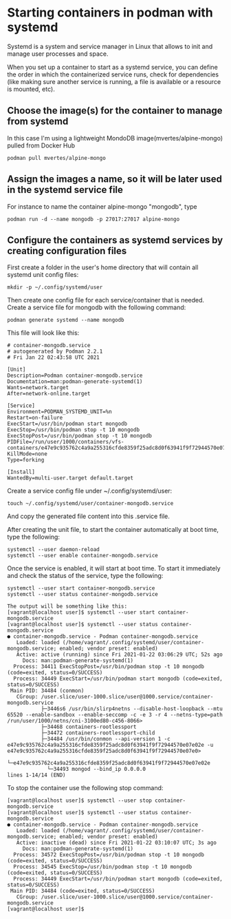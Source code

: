 # Starting containers in podman with systemd

Systemd is a system and service manager in Linux that allows to init and manage user processes and space.

When you set up a container to start as a systemd service, you can define the order in which the containerized service runs, check for dependencies (like making sure another service is running, a file is available or a resource is mounted, etc).

## Choose the image(s) for the container to manage from systemd
In this case I'm using a lightweight MondoDB image(mvertes/alpine-mongo) pulled from Docker Hub
```
podman pull mvertes/alpine-mongo
```
## Assign the images a name, so it will be later used in the systemd service file
For instance to name the container alpine-mongo "mongodb", type
```
podman run -d --name mongodb -p 27017:27017 alpine-mongo
```

## Configure the containers as systemd services by creating configuration files

First create a folder in the user's home directory that will contain all systemd unit config files:
```
mkdir -p ~/.config/systemd/user
```
Then create one config file for each service/container that is needed.
Create a service file for mongodb with the following command:
```
podman generate systemd --name mongodb
```
This file will look like this:
```
# container-mongodb.service
# autogenerated by Podman 2.2.1
# Fri Jan 22 02:43:58 UTC 2021

[Unit]
Description=Podman container-mongodb.service
Documentation=man:podman-generate-systemd(1)
Wants=network.target
After=network-online.target

[Service]
Environment=PODMAN_SYSTEMD_UNIT=%n
Restart=on-failure
ExecStart=/usr/bin/podman start mongodb
ExecStop=/usr/bin/podman stop -t 10 mongodb
ExecStopPost=/usr/bin/podman stop -t 10 mongodb
PIDFile=/run/user/1000/containers/vfs-containers/e47e9c935762c4a9a255316cfde8359f25adc8d0f63941f9f72944570e07e02e/userdata/conmon.pid
KillMode=none
Type=forking

[Install]
WantedBy=multi-user.target default.target
```
Create a service config file under ~/.config/systemd/user:
```
touch ~/.config/systemd/user/container-mongodb.service
```
And copy the generated file content into this .service file.

After creating the unit file, to start the container automatically at boot time, type the following:
```
systemctl --user daemon-reload
systemctl --user enable container-mongodb.service
```

Once the service is enabled, it will start at boot time. To start it immediately and check the status of the service, type the following:
```
systemctl --user start container-mongodb.service
systemctl --user status container-mongodb.service
```
```
The output will be something like this:
[vagrant@localhost user]$ systemctl --user start container-mongodb.service
[vagrant@localhost user]$ systemctl --user status container-mongodb.service
● container-mongodb.service - Podman container-mongodb.service
   Loaded: loaded (/home/vagrant/.config/systemd/user/container-mongodb.service; enabled; vendor preset: enabled)
   Active: active (running) since Fri 2021-01-22 03:06:29 UTC; 52s ago
     Docs: man:podman-generate-systemd(1)
  Process: 34411 ExecStopPost=/usr/bin/podman stop -t 10 mongodb (code=exited, status=0/SUCCESS)
  Process: 34449 ExecStart=/usr/bin/podman start mongodb (code=exited, status=0/SUCCESS)
 Main PID: 34484 (conmon)
   CGroup: /user.slice/user-1000.slice/user@1000.service/container-mongodb.service
           ├─3446s6 /usr/bin/slirp4netns --disable-host-loopback --mtu 65520 --enable-sandbox --enable-seccomp -c -e 3 -r 4 --netns-type=path /run/user/1000/netns/cni-3100ed80-c456-8066>
           ├─34468 containers-rootlessport
           ├─34472 containers-rootlessport-child
           ├─34484 /usr/bin/conmon --api-version 1 -c e47e9c935762c4a9a255316cfde8359f25adc8d0f63941f9f72944570e07e02e -u e47e9c935762c4a9a255316cfde8359f25adc8d0f63941f9f72944570e07e0>
           └─e47e9c935762c4a9a255316cfde8359f25adc8d0f63941f9f72944570e07e02e
             └─34493 mongod --bind_ip 0.0.0.0
lines 1-14/14 (END)
```
To stop the container use the following stop command:
```
[vagrant@localhost user]$ systemctl --user stop container-mongodb.service
[vagrant@localhost user]$ systemctl --user status container-mongodb.service
● container-mongodb.service - Podman container-mongodb.service
   Loaded: loaded (/home/vagrant/.config/systemd/user/container-mongodb.service; enabled; vendor preset: enabled)
   Active: inactive (dead) since Fri 2021-01-22 03:10:07 UTC; 3s ago
     Docs: man:podman-generate-systemd(1)
  Process: 34572 ExecStopPost=/usr/bin/podman stop -t 10 mongodb (code=exited, status=0/SUCCESS)
  Process: 34545 ExecStop=/usr/bin/podman stop -t 10 mongodb (code=exited, status=0/SUCCESS)
  Process: 34449 ExecStart=/usr/bin/podman start mongodb (code=exited, status=0/SUCCESS)
 Main PID: 34484 (code=exited, status=0/SUCCESS)
   CGroup: /user.slice/user-1000.slice/user@1000.service/container-mongodb.service
[vagrant@localhost user]$
```

